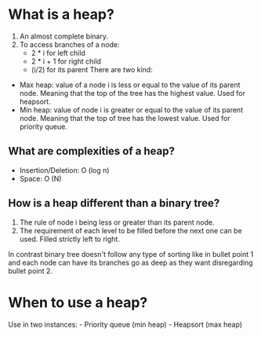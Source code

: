 # What is a heap?
1. An almost complete binary. 
2. To access branches of a node:    
    - 2 * i for left child 
    - 2 * i + 1 for right child 
    - (i/2) for its parent
There are two kind:
- Max heap: value of a node i is less or equal to the value of its parent node. Meaning that the top of the tree has the highest value. Used for heapsort.
- Min heap: value of node i is greater or equal to the value of its parent node. Meaning that the top of tree has the lowest value. Used for priority queue.

## What are complexities of a heap?
- Insertion/Deletion: O (log n)
- Space: O (N)

## How is a heap different than a binary tree?
1. The rule of node i being less or greater than its parent node.
2. The requirement of each level to be filled before the next one can be used. Filled strictly left to right.

In contrast binary tree doesn't follow any type of sorting like in bullet point 1 and each node can have its branches go as deep as they want disregarding bullet point 2.

# When to use a heap?
Use in two instances:
    - Priority queue (min heap)
    - Heapsort (max heap)